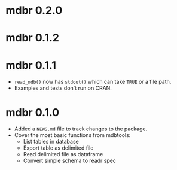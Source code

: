# mdbr 0.2.0

# mdbr 0.1.2

# mdbr 0.1.1

* `read_mdb()` now has `stdout()` which can take `TRUE` or a file path.
* Examples and tests don't run on CRAN.

# mdbr 0.1.0

* Added a `NEWS.md` file to track changes to the package.
* Cover the most basic functions from mdbtools:
    * List tables in database
    * Export table as delimited file
    * Read delimited file as dataframe
    * Convert simple schema to readr spec
